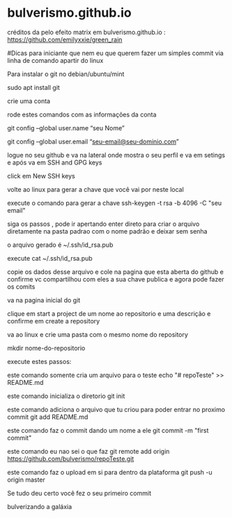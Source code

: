 # bulverismo.github.io
créditos da pelo efeito matrix em bulverismo.github.io : https://github.com/emilyxxie/green_rain

#Dicas para iniciante que nem eu
que querem fazer um simples commit via linha de comando apartir do linux

Para instalar o git no debian/ubuntu/mint

sudo apt install git

crie uma conta

rode estes comandos com as informações da conta

git config –global user.name “seu Nome” 

git config –global user.email “seu-email@seu-dominio.com”

logue no seu github e va na lateral onde mostra o seu perfil e va em setings e após va em SSH and GPG keys

click em New SSH keys

volte ao linux para gerar a chave que você vai por neste local

execute o comando para gerar a chave
ssh-keygen -t rsa -b 4096 -C "seu email"

siga os passos , pode ir apertando enter direto para criar o arquivo diretamente na pasta padrao com o nome padrão e deixar sem senha

o arquivo gerado é ~/.ssh/id_rsa.pub

execute 
cat ~/.ssh/id_rsa.pub 

copie os dados desse arquivo e cole na pagina que esta aberta do github e confirme
vc compartilhou com eles a sua chave publica e agora pode fazer os comits

va na pagina inicial do git

clique em start a project
de um nome ao repositorio e uma descrição e confirme em create a repository

va ao linux e crie uma pasta com o mesmo nome do repository

mkdir nome-do-repositorio

execute estes passos:

este comando somente cria um arquivo para o teste
echo "# repoTeste" >> README.md

este comando inicializa o diretorio
git init

este comando adiciona o arquivo que tu criou para poder entrar no proximo commit
git add README.md

este comando faz o commit dando um nome a ele
git commit -m "first commit"

este comando eu nao sei o que faz 
git remote add origin https://github.com/bulverismo/repoTeste.git

este comando faz o upload em si para dentro da plataforma
git push -u origin master

Se tudo deu certo você fez o seu primeiro commit

bulverizando a galáxia
